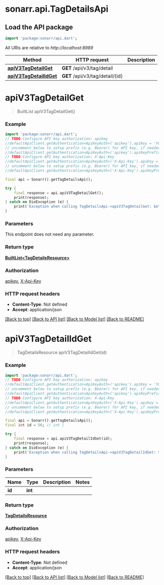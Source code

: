 # sonarr.api.TagDetailsApi

## Load the API package
```dart
import 'package:sonarr/api.dart';
```

All URIs are relative to *http://localhost:8989*

Method | HTTP request | Description
------------- | ------------- | -------------
[**apiV3TagDetailGet**](TagDetailsApi.md#apiv3tagdetailget) | **GET** /api/v3/tag/detail | 
[**apiV3TagDetailIdGet**](TagDetailsApi.md#apiv3tagdetailidget) | **GET** /api/v3/tag/detail/{id} | 


# **apiV3TagDetailGet**
> BuiltList<TagDetailsResource> apiV3TagDetailGet()



### Example
```dart
import 'package:sonarr/api.dart';
// TODO Configure API key authorization: apikey
//defaultApiClient.getAuthentication<ApiKeyAuth>('apikey').apiKey = 'YOUR_API_KEY';
// uncomment below to setup prefix (e.g. Bearer) for API key, if needed
//defaultApiClient.getAuthentication<ApiKeyAuth>('apikey').apiKeyPrefix = 'Bearer';
// TODO Configure API key authorization: X-Api-Key
//defaultApiClient.getAuthentication<ApiKeyAuth>('X-Api-Key').apiKey = 'YOUR_API_KEY';
// uncomment below to setup prefix (e.g. Bearer) for API key, if needed
//defaultApiClient.getAuthentication<ApiKeyAuth>('X-Api-Key').apiKeyPrefix = 'Bearer';

final api = Sonarr().getTagDetailsApi();

try {
    final response = api.apiV3TagDetailGet();
    print(response);
} catch on DioException (e) {
    print('Exception when calling TagDetailsApi->apiV3TagDetailGet: $e\n');
}
```

### Parameters
This endpoint does not need any parameter.

### Return type

[**BuiltList&lt;TagDetailsResource&gt;**](TagDetailsResource.md)

### Authorization

[apikey](../README.md#apikey), [X-Api-Key](../README.md#X-Api-Key)

### HTTP request headers

 - **Content-Type**: Not defined
 - **Accept**: application/json

[[Back to top]](#) [[Back to API list]](../README.md#documentation-for-api-endpoints) [[Back to Model list]](../README.md#documentation-for-models) [[Back to README]](../README.md)

# **apiV3TagDetailIdGet**
> TagDetailsResource apiV3TagDetailIdGet(id)



### Example
```dart
import 'package:sonarr/api.dart';
// TODO Configure API key authorization: apikey
//defaultApiClient.getAuthentication<ApiKeyAuth>('apikey').apiKey = 'YOUR_API_KEY';
// uncomment below to setup prefix (e.g. Bearer) for API key, if needed
//defaultApiClient.getAuthentication<ApiKeyAuth>('apikey').apiKeyPrefix = 'Bearer';
// TODO Configure API key authorization: X-Api-Key
//defaultApiClient.getAuthentication<ApiKeyAuth>('X-Api-Key').apiKey = 'YOUR_API_KEY';
// uncomment below to setup prefix (e.g. Bearer) for API key, if needed
//defaultApiClient.getAuthentication<ApiKeyAuth>('X-Api-Key').apiKeyPrefix = 'Bearer';

final api = Sonarr().getTagDetailsApi();
final int id = 56; // int | 

try {
    final response = api.apiV3TagDetailIdGet(id);
    print(response);
} catch on DioException (e) {
    print('Exception when calling TagDetailsApi->apiV3TagDetailIdGet: $e\n');
}
```

### Parameters

Name | Type | Description  | Notes
------------- | ------------- | ------------- | -------------
 **id** | **int**|  | 

### Return type

[**TagDetailsResource**](TagDetailsResource.md)

### Authorization

[apikey](../README.md#apikey), [X-Api-Key](../README.md#X-Api-Key)

### HTTP request headers

 - **Content-Type**: Not defined
 - **Accept**: application/json

[[Back to top]](#) [[Back to API list]](../README.md#documentation-for-api-endpoints) [[Back to Model list]](../README.md#documentation-for-models) [[Back to README]](../README.md)

